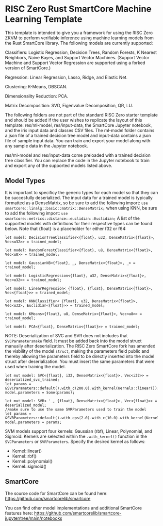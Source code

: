 # RISC Zero Rust SmartCore Machine Learning Template

This template is intended to give you a framework for using the RISC Zero ZKVM to perform verifiable inference using machine learning models from the Rust SmartCore library.  The following models are currently supported:

Classifiers: Logistic Regression, Decision Trees, Random Forests, K Nearest Neighbors, Naive Bayes, and Support Vector Machines.  (Support Vector Machine and Support Vector Regression are supported using a forked version of SmartCore.)

Regression:  Linear Regression, Lasso, Ridge, and Elastic Net.

Clustering:  K-Means, DBSCAN.

Dimensionality Reduction:  PCA.

Matrix Decomposition:  SVD, Eigenvalue Decomposition, QR, LU.

The following folders are not part of the standard RISC Zero starter template and should be added if the user wishes to replicate the layout of this template:  res/ml-model, res/input-data, the SmartCore Jupyter notebook, and the iris input data and classes CSV files.  The ml-model folder contains a json file of a trained decision tree model and input-data contains a json file of sample input data.  You can train and export your model along with any sample data in the Jupyter notebook.

res/ml-model and res/input-data come preloaded with a trained decision tree classifier.  You can replace the code in the Jupyter notebook to train and export any of the supported models listed above.

## Model Types

It is important to specificy the generic types for each model so that they can be succesfully deserialized.  The input data for a trained model is typically formatted as a DenseMatrix, so be sure to add the following import:
`use smartcore::linalg::basic::matrix::DenseMatrix;`
when using KNN, be sure to add the following import:
`use smartcore::metrics::distance::euclidian::Euclidian;`
A list of the supported models with definitions for their respective types can be found below.  Note that {float} is a placeholder for either f32 or f64:

```
let model: DecisionTreeClassifier<{float}, u32, DenseMatrix<{float}>, Vec<u32>> = trained_model;
```

```
let model: RandomForestClassifier<{float}, u8, DenseMatrix<{float}>, Vec<u8>> = trained_model;
```

```
let model: GaussianNB<{float}, _, DenseMatrix<{float}>, _> = trained_model;
```

```
let model: LogisticRegression<{flaot}, u32, DenseMatrix<{float}>, Vec<u32>> = trained_model;
```

```
let model: LinearRegression< {float}, {float}, DenseMatrix<{float}>, Vec<{float}>> = trained_model;
```

```
let model: KNNClassifier< {float}, u32, DenseMatrix<{float}>, Vec<u32>, Euclidian<{float}>> = trained_model;
```

```
let model: KMeans<{float}, u8, DenseMatrix<{float}>, Vec<u8>> = trained_model;
```

```
let model: PCA<{float}, DenseMatrix<{float}>> = trained_model;
```

NOTE:  Deserialization of SVC and SVR does not includes that `SVCParametersmake` field.  It must be added back into the model struct manually after deserialization.  The RISC Zero SmartCore fork has amended the visbility of the model `struct`, making the parameters field public and thereby allowing the parameters field to be directly inserted into the model struct after deserialization.  You must insert the same parameters that were used when training the model.
```
let mut model: SVC<{float}, i32, DenseMatrix<{float}>, Vec<i32>> = deserialized_svc_trained;
let params = &SVCParameters::default().with_c(200.0).with_kernel(Kernels::linear());
model.parameters = Some(params);
```

```
let mut model: SVR< '_, {float}, DenseMatrix<{float}>, Vec<{float}>> = deserialized_model;
//make sure to use the same SVRParameters used to train the model
let params = &SVRParameters::default().with_eps(2.0).with_c(10.0).with_kernel(Kernels::linear());
model.parameters = params;
```

SVM models support four kernels:  Gaussian (rbf), Linear, Polynomial, and Sigmoid.  Kernels are selected within the `.with_kernel()` function in the `SVCParameters` or `SVRParameters`.  Specify the desired kernel as follows:
* Kernel::linear()
* Kernel::rbf()
* Kernel::polynomial()
* Kernel::sigmoid()

## SmartCore

The source code for SmartCore can be found here:  https://github.com/smartcorelib/smartcore

You can find other model implementations and additional SmartCore features here:  https://github.com/smartcorelib/smartcore-jupyter/tree/main/notebooks
